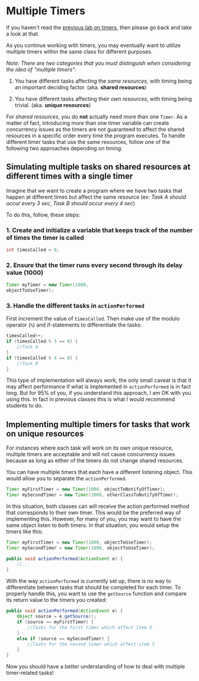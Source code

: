 # Multiple Timers

If you haven't read the [previous lab on timers](10-Timer.html),
then please go back
and take a look at that.

As you continue working with timers,
you may eventually want to utilize multiple timers within the same class
for different purposes.

*Note: There are two categories that you must distinguish when considering the idea of "multiple timers":*

1. You have different tasks affecting the *same resources*,
with timing being an important deciding factor.
(aka. **shared resources**)

2. You have different tasks affecting their *own resources*,
with timing being trivial. (aka. **unique resources**)

For *shared resources*,
you do **not** actually need more than one ```Timer```.
As a matter of fact,
introducing
more than one timer variable can create concurrency issues as the timers are not guaranteed to affect the
shared resources in a specific order every time the program executes.
To handle different timer tasks that
use the same resources,
follow one of the following two approaches depending on timing:

## Simulating multiple tasks on shared resources at different times with a single timer

Imagine that we want to create a program where we have two tasks that happen at different times but affect the same resource (ex: *Task A should occur every 3 sec,
Task B should occur every 4 sec*)

To do this,
follow,
these steps:

### 1. Create and initialize a variable that keeps track of the number of times the timer is called

```java
int timesCalled = 0;
```

### 2. Ensure that the timer runs every second through its delay value (1000)

```java
Timer myTimer = new Timer(1000,
objectToUseTimer);
```

### 3. Handle the different tasks in ```actionPerformed```

First increment the value of ```timesCalled```.
Then make use of the modulo operator (```%```) and if-statements to differentiate the tasks:

```java
timesCalled++;
if (timesCalled % 3 == 0) {
    //Task A
}
if (timesCalled % 4 == 0) {
    //Task B
}
```

This type of implementation will always work,
the only small caveat is that it may affect performance if what is implemented in ```actionPerformed``` is in fact long.
But for 95% of you,
if you understand this approach,
I am OK with you using this.
In fact in previous classes this is what I would recommend students to do.

## Implementing multiple timers for tasks that work on unique resources

For instances where each task will work on its own unique resource,
multiple timers are acceptable and will not cause concurrency issues because as long as either of the timers do not change shared resources.

You can have multiple timers that each have a different listening object.
This would allow you to separate the ```actionPerformed```.

```java
Timer myFirstTimer = new Timer(1000, objectToNotifyOfTimer);
Timer mySecondTimer = new Timer(1000, otherClassToNotifyOfTimer);
```

In this situation,
both classes can will receive the action performed method that corresponds to their own timer.
This would be the preferred way of implementing this.
However,
for many of you,
you may want to have the same object listen to both timers.
In that situation,
you would setup the timers like this:

```java
Timer myFirstTimer = new Timer(1000, objectToUseTimer);
Timer mySecondTimer = new Timer(1000, objectToUseTimer);
```

```java
public void actionPerformed(ActionEvent e) {
    //...
}
```

With the way ```actionPerformed``` is currently set up,
there is no way to differentiate between tasks that
should be completed for each timer.
To properly handle this,
you want to use the ```getSource```
function and compare its return value to the timers you created:

```java
public void actionPerformed(ActionEvent e) {
    Object source = e.getSource();
    if (source == myFirstTimer) {
        //Tasks for the first timer which affect item X
    }
    else if (source == mySecondTimer) {
        //Tasks for the second timer which affect item Y
    }
}
```

Now you should have a better understanding of how to deal with multiple timer-related tasks!

